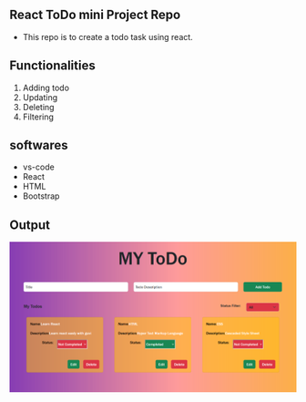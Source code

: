 ## React ToDo mini Project Repo

- This repo is to create a todo task using react.

## Functionalities

1. Adding todo
2. Updating
3. Deleting
4. Filtering

## softwares

- vs-code
- React
- HTML
- Bootstrap

## Output
![alt text](image.png)
